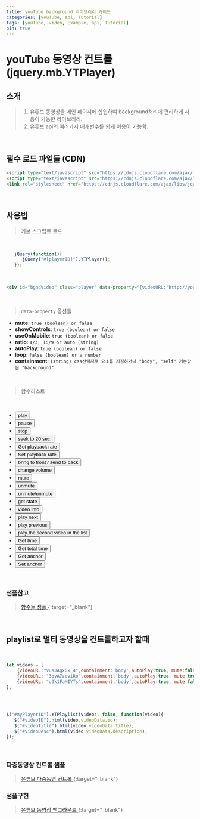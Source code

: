 ```yaml
---
title: youTube background 라이브러리 가이드
categories: [youTube, api, Tutorial]
tags: [youTube, video, Example, api, Tutorial]
pin: true
---
```


# youTube 동영상 컨트롤 (jquery.mb.YTPlayer)

## 소개
> 1. 유튜브 동영상을 메인 페이지에 삽입하여 background처리에 편리하게 사용이 가능한 라이브러리.
> 2. 유튜브 api의 여러가지 매개변수를 쉽게 이용이 가능함. 
 
<br>


## 필수 로드 파일들 (CDN)

```html
<script type="text/javascript" src="https://cdnjs.cloudflare.com/ajax/libs/jquery/3.3.1/jquery.min.js"></script>
<script type="text/javascript" src="https://cdnjs.cloudflare.com/ajax/libs/jquery.mb.YTPlayer/3.3.1/jquery.mb.YTPlayer.min.js"></script>
<link rel="stylesheet" href="https://cdnjs.cloudflare.com/ajax/libs/jquery.mb.YTPlayer/3.3.1/css/jquery.mb.YTPlayer.min.css">
```

<br>

## 사용법 
> 기본 스크립트 로드

<br>

```javascript
   jQuery(function(){
      jQuery("#[playerID]").YTPlayer();
   });

```

<br>

```html
<div id="bgndVideo" class="player" data-property="{videoURL:'http://youtu.be/BsekcY04xvQ',containment:'body',autoPlay:true, mute:true, startAt:0, opacity:1}">My video</div>
```

<br>

> `data-property` 옵션들

*  __mute__: `true (boolean) or false`
*  __showControls__: `true (boolean) or false`
*  __useOnMobile__: `true (boolean) or false`
*  __ratio__: `4/3, 16/9 or auto (string)`
*  __autoPlay__: `true (boolean) or false`
*  __loop__: `false (boolean) or a number`
*  __containment__: `(string) css선택자로 요소를 지정하거나 "body", "self" 기본값은 "background"`

<br>

> 함수리스트
<br>

* <button onclick="jQuery('#[playerID]').YTPPlay()">play</button> 
* <button onclick="jQuery('#[playerID]').YTPPause()">pause</button>
* <button onclick="jQuery('#[playerID]').YTPStop()">stop</button>
* <button onclick="jQuery('#[playerID]').YTPSeekTo(20)">seek to 20 sec.</button>
* <button onclick="jQuery('#[playerID]').YTPGetPlaybackRate()">Get playback rate</button>
* <button onclick="jQuery('#[playerID]').YTPSetPlaybackRate(0.25)">Set playback rate</button>
* <button onclick="jQuery('#[playerID]').YTPFullscreen()">bring to front / send to back</button>
* <button onclick="jQuery('#[playerID]').YTPSetVolume(20)">change volume</button>
* <button onclick="jQuery('#[playerID]').YTPMute()">mute</button>
* <button onclick="jQuery('#[playerID]').YTPUnmute()">unmute</button>
* <button onclick="jQuery('#[playerID]').YTPToggleVolume()">unmute/unmute</button>
* <button onclick="alert(jQuery('#[playerID]').YTPGetPlayer().getPlayerState())">get state</button>
* <button onclick="console.log(jQuery('#[playerID]').YTPGetVideoData())">video info</button>
* <button onclick="jQuery('#[playerID]').YTPPlayNext()">play next</button>
* <button onclick="jQuery('#[playerID]').YTPPlayPrev()">play previous</button>
* <button onclick="jQuery('#[playerID]').YTPPlayIndex(2)">play the second video in the list</button>
* <button onclick="alert(jQuery('#[playerID]').YTPGetTime())">Get time</button>
* <button onclick="alert(jQuery('#[playerID]').YTPGetTotalTime())">Get total time</button>
* <button onclick="alert(jQuery('#[playerID]').YTPGetAnchor())">Get anchor</button>
* <button onclick="jQuery('#[playerID]').YTPSetAnchor('center,center')">Set anchor</button>

<br>

### 샘플참고
> [<i class="icon icon-link"></i> 함수들 샘플 ](https://pupunzi.com/mb.components/mb.YTPlayer/demo/demo_ext_methods.html){:target="_blank"}

<br>

## playlist로 멀티 동영상을 컨트롤하고자 할때

<br>

```javascript
let videos = [
    {videoURL:"VuaJAgx0x_4",containment:'body',autoPlay:true, mute:false, startAt:0,opacity:1, loop:false, ratio:"4/3", addRaster:true},
    {videoURL: "3ovA7zeviRo",containment:'body',autoPlay:true, mute:true, startAt:0,opacity:1, loop:false, ratio:"4/3", addRaster:false},
    {videoURL: "u9k1FaMIYTs",containment:'body',autoPlay:true, mute:false, startAt:0,opacity:1, loop:false, ratio:"4/3", addRaster:true}
];
```

<br>

```javascript

$("#myPlayerID").YTPlaylist(videos, false, function(video){
   $("#videoID").html(video.videoData.id);
   $("#videoTitle").html(video.videoData.title);
   $("#videoDesc").html(video.videoData.description);
});

```
<br>

### 다중동영상 컨트롤 샘플

> [<i class="icon icon-link"></i> 유튜브 다중동영 컨트롤 ](https://pupunzi.com/mb.components/mb.YTPlayer/demo/demo_videoList_autoChange.html){:target="_blank"}


### 샘플구현
> [<i class="icon icon-link"></i> 유튜브 동영상 백그라운드 ](youtube_background.html){:target="_blank"}